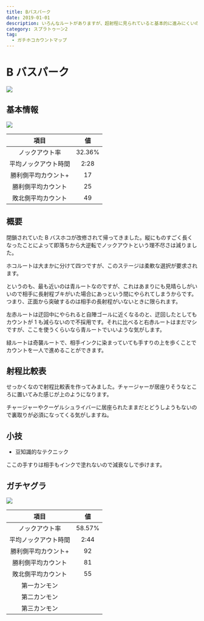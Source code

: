 ```yaml
---
title: Bバスパーク
date: 2019-01-01
description: いろんなルートがありますが、超射程に見られていると基本的に進みにくいのでこここも前線を荒らさないとホコはなかなか進みません
category: スプラトゥーン2
tag:
  - ガチホコカウントマップ
---
```


# B バスパーク

![](https://pbs.twimg.com/media/EcSc1-yXYAIkCsn?format=png)

## 基本情報

![](https://pbs.twimg.com/media/EV-GhEzXsAQe2Ex?format=png)

|         項目         |   値   |
| :------------------: | :----: |
|    ノックアウト率    | 32.36% |
| 平均ノックアウト時間 |  2:28  |
| 勝利側平均カウント+  |   17   |
|  勝利側平均カウント  |   25   |
|  敗北側平均カウント  |   49   |

## 概要

閉鎖されていた B バスホコが改修されて帰ってきました。縦にものすごく長くなったことによって即落ちから大逆転でノックアウトという理不尽さは減りました。

ホコルートは大まかに分けて四つですが、このステージは柔軟な選択が要求されます。

というのも、最も近いのは青ルートなのですが、これはあまりにも見晴らしがいいので相手に長射程ブキがいた場合にあっという間にやられてしまうからです。つまり、正面から突破するのは相手の長射程がいないときに限られます。

左赤ルートは迂回中にやられると自陣ゴールに近くなるのと、迂回したとしてもカウントが 1 も減らないので不採用です。それに比べると右赤ルートはまだマシですが、ここを使うくらいなら青ルートでいいような気がします。

緑ルートは奇襲ルートで、相手インクに染まっていても手すりの上を歩くことでカウントを一人で進めることができます。

## 射程比較表

せっかくなので射程比較表を作ってみました。チャージャーが居座りそうなところに置いてみた感じが上のようになります。

チャージャーやクーゲルシュライバーに居座られたままだとどうしようもないので裏取りが必須になってくる気がしますね。

## 小技

- 豆知識的なテクニック

ここの手すりは相手もインクで塗れないので減衰なしで歩けます。

## ガチヤグラ

![](https://pbs.twimg.com/media/E5u0MocVgAYgzLj?format=png)

|         項目         |   値   |
| :------------------: | :----: |
|    ノックアウト率    | 58.57% |
| 平均ノックアウト時間 |  2:44  |
| 勝利側平均カウント+  |   92   |
|  勝利側平均カウント  |   81   |
|  敗北側平均カウント  |   55   |
|     第一カンモン     |        |
|     第二カンモン     |        |
|     第三カンモン     |        |
